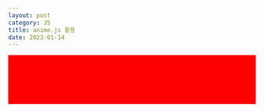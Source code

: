 ```yaml
---
layout: post
category: JS
title: anime.js 활용
date: 2023-01-14
---
```

<div style="background:red; width:100%; height:100px; display:inline-block">
    <div clss="Anime__01" style="background:red; width:30%; height:100px; "></div>
</div>


<script>

</script>